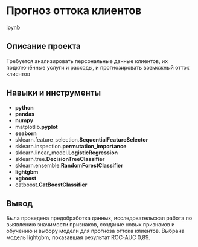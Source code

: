# Прогноз оттока клиентов

[ipynb](https://github.com/mvs834/Yandex.Practicum-RUS/blob/8e47d9a14f590bd0f375b9f6a1d9b4edb528c687/Telecom%20customer%20churn/Telecom_Customer_Churn_LGBM_0,89.ipynb)

## Описание проекта

Требуется анализировать персональные данные клиентов, их подключённые услуги и расходы, и прогнозировать возможный отток клиентов



## Навыки и инструменты

- **python**
- **pandas**
- **numpy**
- matplotlib.**pyplot**
- **seaborn**
- sklearn.feature_selection.**SequentialFeatureSelector**
- sklearn.inspection.**permutation_importance**
- sklearn.linear_model.**LogisticRegression**
- sklearn.tree.**DecisionTreeClassifier**
- sklearn.ensemble.**RandomForestClassifier**
- **lightgbm**
- **xgboost**
- catboost.**CatBoostClassifier**



## Вывод

Была проведена предобработка данных, исследовательская работа по выявлению значимости признаков, создание новых признаков и обучению и выбору модели для прогноза оттока клиентов. Выбрана модель lightgbm, показавшая результат ROC-AUC 0,89.
